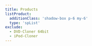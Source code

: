 ```yaml
---
title: Products
listProduct:
  additionClass: 'shadow-box p-6 my-6'
  type: 'spList'
exclude:
  - DVD-Cloner 64bit
  - iPod-Cloner
---
```


